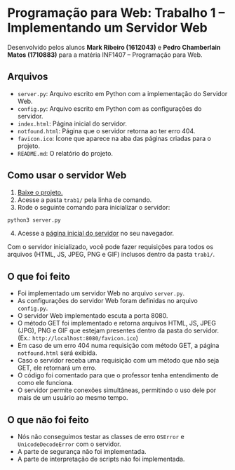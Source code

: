 # Programação para Web: Trabalho 1 – Implementando um Servidor Web
Desenvolvido pelos alunos **Mark Ribeiro (1612043)** e **Pedro Chamberlain Matos (1710883)** para a matéria INF1407 – Programação para Web.

## Arquivos 
- `server.py`: Arquivo escrito em Python com a implementação do Servidor Web.
- `config.py`: Arquivo escrito em Python com as configurações do servidor.
- `index.html`: Página inicial do servidor.
- `notfound.html`: Página que o servidor retorna ao ter erro 404.
- `favicon.ico`: Ícone que aparece na aba das páginas criadas para o projeto.
- `README.md`: O relatório do projeto.

## Como usar o servidor Web

1. [Baixe o projeto.](https://github.com/pedrochamberlain/INF1407/archive/refs/heads/main.zip)
2. Acesse a pasta `trab1/` pela linha de comando.
3. Rode o seguinte comando para inicializar o servidor:
```zsh
python3 server.py
```
4. Acesse a [página inicial do servidor](http://localhost:8080/) no seu navegador.

Com o servidor inicializado, você pode fazer requisições para todos os arquivos (HTML, JS, JPEG, PNG e GIF) inclusos dentro da pasta `trab1/`.

## O que foi feito

- Foi implementado um servidor Web no arquivo `server.py`.
- As configurações do servidor Web foram definidas no arquivo `config.py`.
- O servidor Web implementado escuta a porta 8080.
- O método GET foi implementado e retorna arquivos HTML, JS, JPEG (JPG), PNG e GIF que estejam presentes dentro da pasta do servidor. (Ex.: `http://localhost:8080/favicon.ico`) 
- Em caso de um erro 404 numa requisição com método GET, a página `notfound.html` será exibida.
- Caso o servidor receba uma requisição com um método que não seja GET, ele retornará um erro.
- O código foi comentado para que o professor tenha entendimento de como ele funciona.
- O servidor permite conexões simultâneas, permitindo o uso dele por mais de um usuário ao mesmo tempo.

## O que não foi feito

- Nós não conseguimos testar as classes de erro `OSError` e `UnicodeDecodeError` com o servidor.
- A parte de segurança não foi implementada.
- A parte de interpretação de scripts não foi implementada.
